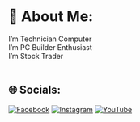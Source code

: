 # 💫 About Me:
I’m Technician Computer<br>I’m PC Builder Enthusiast<br>I’m Stock Trader<br><br>


## 🌐 Socials:
[![Facebook](https://img.shields.io/badge/Facebook-%231877F2.svg?logo=Facebook&logoColor=white)](https://facebook.com/feri.kusuma.756) [![Instagram](https://img.shields.io/badge/Instagram-%23E4405F.svg?logo=Instagram&logoColor=white)](https://instagram.com/fery24k) [![YouTube](https://img.shields.io/badge/YouTube-%23FF0000.svg?logo=YouTube&logoColor=white)](https://youtube.com/@fery024) 
